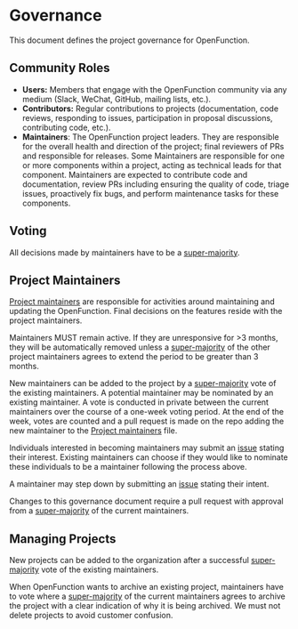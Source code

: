 # Governance

This document defines the project governance for OpenFunction.

## Community Roles

* **Users:** Members that engage with the OpenFunction community via any medium (Slack, WeChat, GitHub, mailing lists, etc.).
* **Contributors:** Regular contributions to projects (documentation, code reviews, responding to issues, participation in proposal discussions, contributing code, etc.). 
* **Maintainers**: The OpenFunction project leaders. They are responsible for the overall health and direction of the project; final reviewers of PRs and responsible for releases. Some Maintainers are responsible for one or more components within a project, acting as technical leads for that component. Maintainers are expected to contribute code and documentation, review PRs including ensuring the quality of code, triage issues, proactively fix bugs, and perform maintenance tasks for these components.

## Voting

All decisions made by maintainers have to be a [super-majority](https://en.wikipedia.org/wiki/Supermajority#Two-thirds_vote).

## Project Maintainers

[Project maintainers](OWNERS) are responsible for activities around maintaining and updating the OpenFunction. Final decisions on the features reside with the project maintainers.

Maintainers MUST remain active. If they are unresponsive for >3 months, they will be automatically removed unless a [super-majority](https://en.wikipedia.org/wiki/Supermajority#Two-thirds_vote) of the other project maintainers agrees to extend the period to be greater than 3 months.

New maintainers can be added to the project by a [super-majority](https://en.wikipedia.org/wiki/Supermajority#Two-thirds_vote) vote of the existing maintainers. A potential maintainer may be nominated by an existing maintainer. A vote is conducted in private between the current maintainers over the course of a one-week voting period. At the end of the week, votes are counted and a pull request is made on the repo adding the new maintainer to the [Project maintainers](OWNERS) file.

Individuals interested in becoming maintainers may submit an [issue](https://github.com/rskvp/openfunction/OpenFunction/issues/new) stating their interest. Existing maintainers can choose if they would like to nominate these individuals to be a maintainer following the process above.

A maintainer may step down by submitting an [issue](https://github.com/rskvp/openfunction/OpenFunction/issues/new) stating their intent.

Changes to this governance document require a pull request with approval from a [super-majority](https://en.wikipedia.org/wiki/Supermajority#Two-thirds_vote) of the current maintainers.

## Managing Projects

New projects can be added to the organization after a successful [super-majority](https://en.wikipedia.org/wiki/Supermajority#Two-thirds_vote) vote of the existing maintainers.

When OpenFunction wants to archive an existing project, maintainers have to vote where a [super-majority](https://en.wikipedia.org/wiki/Supermajority#Two-thirds_vote) of the current maintainers agrees to archive the project with a clear indication of why it is being archived. We must not delete projects to avoid customer confusion.
